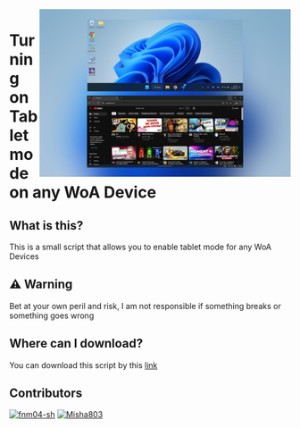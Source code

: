 <img align="right" src="https://github.com/fnm04-sh/tablet-mode-script/blob/main/tablet_mode.jpg" width="450" alt="da">


# Turning on Tablet mode on any WoA Device

## What is this?
This is a small script that allows you to enable tablet mode for any WoA Devices

## ⚠️ Warning
Bet at your own peril and risk, I am not responsible if something breaks or something goes wrong

## Where can I download?
You can download this script by this [link](https://github.com/Misha803/My-Scripts/releases/tag/Optimized-Taskbar-Control)

## Contributors

[<img alt="fnm04-sh" src="https://images.weserv.nl/?url=https://avatars.githubusercontent.com/u/91214755?v=4&w=45&fit=cover&mask=circle&maxage=7d" />](https://github.com/fnm04-sh)
[<img alt="Misha803" src="https://images.weserv.nl/?url=https://avatars.githubusercontent.com/u/118528504?v=4&w=45&fit=cover&mask=circle&maxage=7d" />](https://github.com/Misha803)